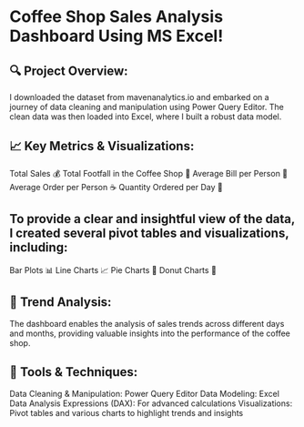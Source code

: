  # Coffee Shop Sales Analysis Dashboard Using MS Excel! 
## 🔍 Project Overview:
I downloaded the dataset from mavenanalytics.io and embarked on a journey of data cleaning and manipulation using Power Query Editor. The clean data was then loaded into Excel, where I built a robust data model.

## 📈 Key Metrics & Visualizations:
Total Sales 💰
Total Footfall in the Coffee Shop 👥
Average Bill per Person 🧾
Average Order per Person ☕
Quantity Ordered per Day 📅

## To provide a clear and insightful view of the data, I created several pivot tables and visualizations, including:
Bar Plots 📊
Line Charts 📈
Pie Charts 🍰
Donut Charts 🍩

## 📅 Trend Analysis:
The dashboard enables the analysis of sales trends across different days and months, providing valuable insights into the performance of the coffee shop.

## 🔧 Tools & Techniques:
Data Cleaning & Manipulation: Power Query Editor
Data Modeling: Excel
Data Analysis Expressions (DAX): For advanced calculations
Visualizations: Pivot tables and various charts to highlight trends and insights
